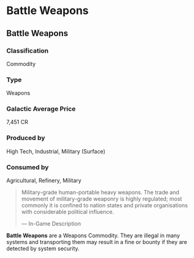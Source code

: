 # Battle Weapons
## Battle Weapons

### Classification

Commodity

### Type

Weapons

### Galactic Average Price

7,451 CR

### Produced by

High Tech, Industrial, Military (Surface)

### Consumed by

Agricultural, Refinery, Military

> 
> 
> Military-grade human-portable heavy weapons. The trade and movement of military-grade weaponry is highly regulated; most commonly it is confined to nation states and private organisations with considerable political influence.
> 
> 
> — In-Game Description
> 

**Battle Weapons** are a Weapons Commodity. They are illegal in many systems and transporting them may result in a fine or bounty if they are detected by system security.